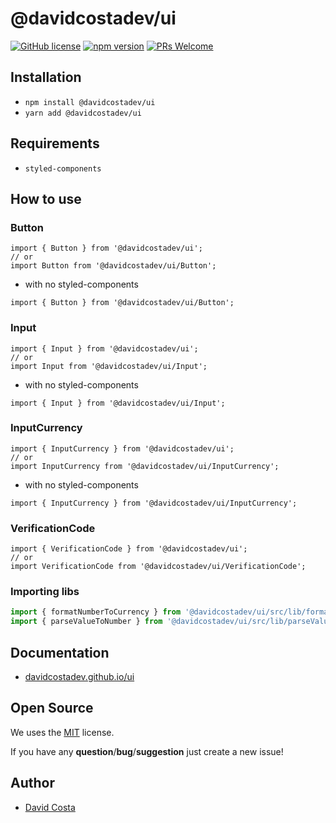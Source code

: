 # @davidcostadev/ui

[![GitHub license](https://img.shields.io/github/license/davidcostadev/ui.svg)](https://github.com/davidcostadev/ui/blob/master/LICENSE)
[![npm version](https://img.shields.io/npm/v/ui.svg)](https://www.npmjs.com/package/@davidcostadev/ui)
[![PRs Welcome](https://img.shields.io/badge/PRs-welcome-brightgreen.svg)](http://makeapullrequest.com)

## Installation

- `npm install @davidcostadev/ui`
- `yarn add @davidcostadev/ui`

## Requirements

- `styled-components`

## How to use

### Button

```tsx
import { Button } from '@davidcostadev/ui';
// or
import Button from '@davidcostadev/ui/Button';
```

- with no styled-components

```tsx
import { Button } from '@davidcostadev/ui/Button';
```

### Input

```tsx
import { Input } from '@davidcostadev/ui';
// or
import Input from '@davidcostadev/ui/Input';
```

- with no styled-components

```tsx
import { Input } from '@davidcostadev/ui/Input';
```

### InputCurrency

```tsx
import { InputCurrency } from '@davidcostadev/ui';
// or
import InputCurrency from '@davidcostadev/ui/InputCurrency';
```

- with no styled-components

```tsx
import { InputCurrency } from '@davidcostadev/ui/InputCurrency';
```

### VerificationCode

```tsx
import { VerificationCode } from '@davidcostadev/ui';
// or
import VerificationCode from '@davidcostadev/ui/VerificationCode';
```

### Importing libs

```ts
import { formatNumberToCurrency } from '@davidcostadev/ui/src/lib/formatNumberToCurrency';
import { parseValueToNumber } from '@davidcostadev/ui/src/lib/parseValueToNumber';
```

## Documentation

- [davidcostadev.github.io/ui](https://davidcostadev.github.io/ui/)

## Open Source

We uses the [MIT](/LICENSE) license.

If you have any **question**/**bug**/**suggestion** just create a new issue!

## Author

- [David Costa](https://github.com/davidcostadev)
